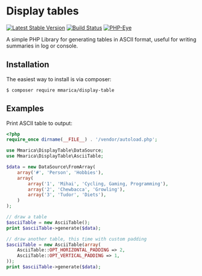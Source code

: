 # Display tables

[![Latest Stable Version](https://poser.pugx.org/mmarica/display-table/v/stable)](https://packagist.org/packages/mmarica/display-table)
[![Build Status](https://travis-ci.org/mmarica/php-display-table.svg?branch=master)](https://travis-ci.org/mmarica/php-display-table)
[![PHP-Eye](https://php-eye.com/badge/mmarica/php-display-table/tested.svg?style=flat)](https://php-eye.com/package/mmarica/php-display-table)

A simple PHP Library for generating tables in ASCII format, useful for writing summaries in log or console.

## Installation

The easiest way to install is via composer:

```
$ composer require mmarica/display-table
```

## Examples

Print ASCII table to output:

```php
<?php
require_once dirname(__FILE__) . '/vendor/autoload.php';

use Mmarica\DisplayTable\DataSource;
use Mmarica\DisplayTable\AsciiTable;

$data = new DataSource\FromArray(
    array('#', 'Person', 'Hobbies'),
    array(
        array('1', 'Mihai', 'Cycling, Gaming, Programming'),
        array('2', 'Chewbacca', 'Growling'),
        array('3', 'Tudor', 'Diets'),
    )
);

// draw a table
$asciiTable = new AsciiTable();
print $asciiTable->generate($data);

// draw another table, this time with custom padding
$asciiTable = new AsciiTable(array(
    AsciiTable::OPT_HORIZONTAL_PADDING => 2,
    AsciiTable::OPT_VERTICAL_PADDING => 1,
));
print $asciiTable->generate($data);
```
